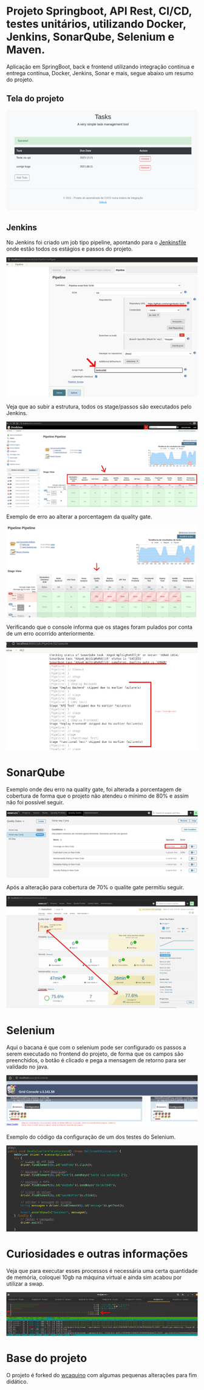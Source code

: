 # Projeto Springboot, API Rest, CI/CD, testes unitários, utilizando Docker, Jenkins, SonarQube, Selenium e Maven.

Aplicação em SpringBoot, back e frontend utilizando integração contínua e entrega contínua, Docker, Jenkins, Sonar e mais, segue abaixo um resumo do projeto.

## Tela do projeto

![Tela adicionar tarefa](https://github.com/wregin/tasks-backend/blob/master/showroom/telaprojeto.png?raw=true)

## Jenkins

No Jenkins foi criado um job tipo pipeline, apontando para o [Jenkinsfile](https://github.com/wregin/tasks-backend/blob/master/Jenkinsfile) onde estão todos os estágios e passos do projeto.

![Config pipeline](https://github.com/wregin/tasks-backend/blob/master/showroom/config_pipeline.png?raw=true)

Veja que ao subir a estrutura, todos os stage/passos são executados pelo Jenkins.

![Jenkins pipeline](https://github.com/wregin/tasks-backend/blob/master/showroom/pipeline_stage_view.png?raw=true)

Exemplo de erro ao alterar a porcentagem da quality gate.

![Jenkins mostrando erro na quality gate](https://github.com/wregin/tasks-backend/blob/master/showroom/pipeline_erroquality.png?raw=true)

Verificando que o console informa que os stages foram pulados por conta de um erro ocorrido anteriormente.

![Erro no console](https://github.com/wregin/tasks-backend/blob/master/showroom/pipeline_erroconsole.png?raw=true)

# SonarQube

Exemplo onde deu erro na quality gate, foi alterada a porcentagem de cobertura de forma que o projeto não atendeu o mínimo de 80% e assim não foi possível seguir.

![Erro na qualite gate](https://github.com/wregin/tasks-backend/blob/master/showroom/abaixo80.png?raw=true)

Após a alteração para cobertura de 70% o qualite gate permitiu seguir.

![Sonar coverage](https://github.com/wregin/tasks-backend/blob/master/showroom/sonar_abaixo80.png?raw=true)

# Selenium

Aqui o bacana é que com o selenium pode ser configurado os passos a serem executado no frontend do projeto, de forma que os campos são preenchidos, o botão é clicado e pega a mensagem de retorno para ser validado no java.

![console Selenium](https://github.com/wregin/tasks-backend/blob/master/showroom/selenium_chrome.png?raw=true)

Exemplo do código da configuração de um dos testes do Selenium.

![Exemplo do código que o Selenium executa](https://github.com/wregin/tasks-backend/blob/master/showroom/selenium_cod.png?raw=true)


# Curiosidades e outras informações

Veja que para executar esses processos é necessária uma certa quantidade de memória, coloquei 10gb na máquina virtual e ainda sim acabou por utilizar a swap.

![htop](https://github.com/wregin/tasks-backend/blob/master/showroom/htop.png?raw=true)

# Base do projeto 

O projeto é forked do [wcaquino](https://github.com/wcaquinocursos) com algumas pequenas alterações para fim didático.
